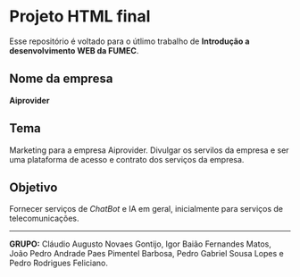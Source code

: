 # Projeto HTML final

Esse repositório é voltado para o útlimo trabalho de **Introdução a desenvolvimento WEB da FUMEC**.

## Nome da empresa

**Aiprovider**

## Tema

Marketing para a empresa Aiprovider. Divulgar os servilos da empresa e ser uma plataforma de acesso e contrato dos serviços da empresa.

## Objetivo

Fornecer serviços de _ChatBot_ e IA em geral, inicialmente para serviços de telecomunicações.
___

**GRUPO:** Cláudio Augusto Novaes Gontijo, Igor Baião Fernandes Matos, João Pedro Andrade Paes Pimentel Barbosa, Pedro Gabriel Sousa Lopes e Pedro Rodrigues Feliciano.
